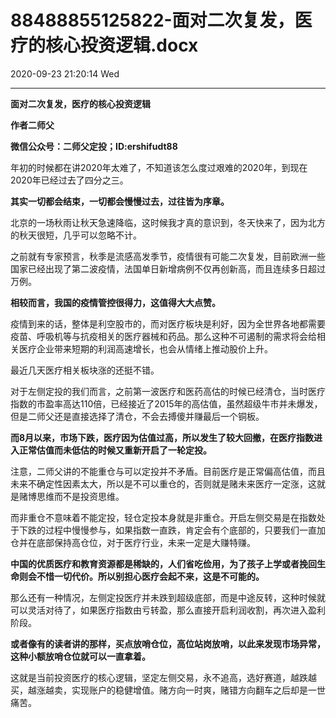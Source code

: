 # 88488855125822-面对二次复发，医疗的核心投资逻辑.docx

2020-09-23 21:20:14 Wed

----

__面对二次复发，医疗的核心投资逻辑__

__作者二师父__

__微信公众号：二师父定投；ID:ershifudt88__

年初的时候都在讲2020年太难了，不知道该怎么度过艰难的2020年，到现在2020年已经过去了四分之三。

__其实一切都会结束，一切都会慢慢过去，过往皆为序章。__

北京的一场秋雨让秋天急速降临，这时候我才真的意识到，冬天快来了，因为北方的秋天很短，几乎可以忽略不计。

之前就有专家预言，秋季是流感高发季节，疫情很有可能二次复发，目前欧洲一些国家已经出现了第二波疫情，法国单日新增病例不仅再创新高，而且连续多日超过万例。

__相较而言，我国的疫情管控很得力，这值得大大点赞。__

疫情到来的话，整体是利空股市的，而对医疗板块是利好，因为全世界各地都需要疫苗、呼吸机等与抗疫相关的医疗器械和药品。那么这种不可遏制的需求将会给相关医疗企业带来短期的利润高速增长，也会从情绪上推动股价上升。

最近几天医疗相关板块涨的还挺不错。

对于左侧定投的我们而言，之前第一波医疗和医药高估的时候已经清仓，当时医疗指数的市盈率高达110倍，已经接近了2015年的高估值，虽然超级牛市并未爆发，但是二师父还是直接选择了清仓，不会去搏傻并赚最后一个铜板。

__而8月以来，市场下跌，医疗因为估值过高，所以发生了较大回撤，在医疗指数进入正常估值而未低估的时候又重新开启了一轮定投。__

注意，二师父讲的不能重仓与可以定投并不矛盾。目前医疗是正常偏高估值，而且未来不确定性因素太大，所以是不可以重仓的，否则就是赌未来医疗一定涨，这就是赌博思维而不是投资思维。

而非重仓不意味着不能定投，轻仓定投本身就是非重仓。开启左侧交易是在指数处于下跌的过程中慢慢参与，如果指数一直跌，肯定会有个底部的，只要我们一直加仓并在底部保持高仓位，对于医疗行业，未来一定是大赚特赚。

__中国的优质医疗和教育资源都是稀缺的，人们省吃俭用，为了孩子上学或者挽回生命则会不惜一切代价。所以别担心医疗会起不来，这是不可能的。__

那么还有一种情况，左侧定投医疗并未跌到超级底部，而是中途反转，这种时候就可以灵活对待了，如果医疗指数由亏转盈，那么直接开启利润收割，再次进入盈利阶段。

__或者像有的读者讲的那样，买点放哨仓位，高位站岗放哨，以此来发现市场异常，这种小额放哨仓位就可以一直拿着。__

这就是当前投资医疗的核心逻辑，坚定左侧交易，永不追高，选好赛道，越跌越买，越涨越卖，实现账户的稳健增值。赌方向一时爽，赌错方向翻车之后却是一世痛苦。

